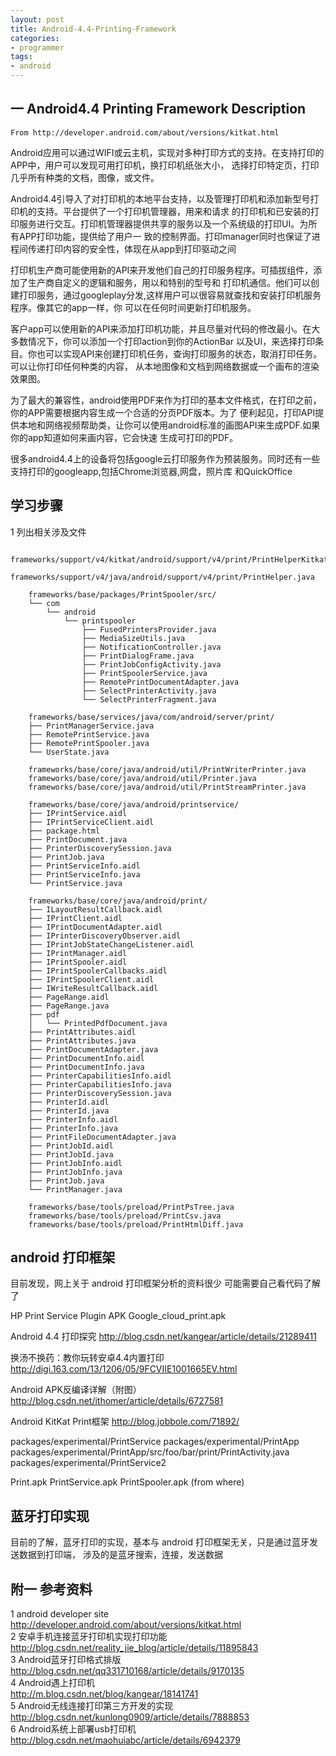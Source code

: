 ```yaml
---
layout: post
title: Android-4.4-Printing-Framework
categories:
- programmer
tags:
- android
---
```



##	一	Android4.4 Printing Framework Description

	From http://developer.android.com/about/versions/kitkat.html

Android应用可以通过WIFI或云主机，实现对多种打印方式的支持。在支持打印的APP中，用户可以发现可用打印机，换打印机纸张大小，
选择打印特定页，打印几乎所有种类的文档，图像，或文件。

Android4.4引导入了对打印机的本地平台支持，以及管理打印机和添加新型号打印机的支持。平台提供了一个打印机管理器，用来和请求
的打印机和已安装的打印服务进行交互。打印机管理器提供共享的服务以及一个系统级的打印UI。为所有APP打印功能，提供给了用户一
致的控制界面。打印manager同时也保证了进程间传递打印内容的安全性，体现在从app到打印驱动之间

打印机生产商可能使用新的API来开发他们自己的打印服务程序。可插拔组件，添加了生产商自定义的逻辑和服务，用以和特别的型号和
打印机通信。他们可以创建打印服务，通过googleplay分发,这样用户可以很容易就查找和安装打印机服务程序。像其它的app一样，你
可以在任何时间更新打印机服务。

客户app可以使用新的API来添加打印机功能，并且尽量对代码的修改最小。在大多数情况下，你可以添加一个打印action到你的ActionBar
以及UI，来选择打印条目。你也可以实现API来创建打印机任务，查询打印服务的状态，取消打印任务。可以让你打印任何种类的内容，
从本地图像和文档到网络数据或一个画布的渲染效果图。

为了最大的兼容性，android使用PDF来作为打印的基本文件格式，在打印之前，你的APP需要根据内容生成一个合适的分页PDF版本。为了
便利起见，打印API提供本地和网络视频帮助类，让你可以使用android标准的画图API来生成PDF.如果你的app知道如何来画内容，它会快速
生成可打印的PDF。

很多android4.4上的设备将包括google云打印服务作为预装服务。同时还有一些支持打印的googleapp,包括Chrome浏览器,网盘，照片库
和QuickOffice


##	学习步骤

1	列出相关涉及文件		

		frameworks/support/v4/kitkat/android/support/v4/print/PrintHelperKitkat.java
		frameworks/support/v4/java/android/support/v4/print/PrintHelper.java

		frameworks/base/packages/PrintSpooler/src/
		└── com
			└── android
				└── printspooler
					├── FusedPrintersProvider.java
					├── MediaSizeUtils.java
					├── NotificationController.java
					├── PrintDialogFrame.java
				    ├── PrintJobConfigActivity.java
				    ├── PrintSpoolerService.java
				    ├── RemotePrintDocumentAdapter.java
					├── SelectPrinterActivity.java
					└── SelectPrinterFragment.java

		frameworks/base/services/java/com/android/server/print/
		├── PrintManagerService.java
		├── RemotePrintService.java
		├── RemotePrintSpooler.java
		└── UserState.java

		frameworks/base/core/java/android/util/PrintWriterPrinter.java
		frameworks/base/core/java/android/util/Printer.java
		frameworks/base/core/java/android/util/PrintStreamPrinter.java

		frameworks/base/core/java/android/printservice/
		├── IPrintService.aidl
		├── IPrintServiceClient.aidl
		├── package.html
		├── PrintDocument.java
		├── PrinterDiscoverySession.java
		├── PrintJob.java
		├── PrintServiceInfo.aidl
		├── PrintServiceInfo.java
		└── PrintService.java

		frameworks/base/core/java/android/print/
		├── ILayoutResultCallback.aidl
		├── IPrintClient.aidl
		├── IPrintDocumentAdapter.aidl
		├── IPrinterDiscoveryObserver.aidl
		├── IPrintJobStateChangeListener.aidl
		├── IPrintManager.aidl
		├── IPrintSpooler.aidl
		├── IPrintSpoolerCallbacks.aidl
		├── IPrintSpoolerClient.aidl
		├── IWriteResultCallback.aidl
		├── PageRange.aidl
		├── PageRange.java
		├── pdf
		│   └── PrintedPdfDocument.java
		├── PrintAttributes.aidl
		├── PrintAttributes.java
		├── PrintDocumentAdapter.java
		├── PrintDocumentInfo.aidl
		├── PrintDocumentInfo.java
		├── PrinterCapabilitiesInfo.aidl
		├── PrinterCapabilitiesInfo.java
		├── PrinterDiscoverySession.java
		├── PrinterId.aidl
		├── PrinterId.java
		├── PrinterInfo.aidl
		├── PrinterInfo.java
		├── PrintFileDocumentAdapter.java
		├── PrintJobId.aidl
		├── PrintJobId.java
		├── PrintJobInfo.aidl
		├── PrintJobInfo.java
		├── PrintJob.java
		└── PrintManager.java

		frameworks/base/tools/preload/PrintPsTree.java
		frameworks/base/tools/preload/PrintCsv.java
		frameworks/base/tools/preload/PrintHtmlDiff.java





##	android 打印框架
目前发现，网上关于 android 打印框架分析的资料很少
可能需要自己看代码了解了


HP Print Service Plugin APK
Google_cloud_print.apk

Android 4.4 打印探究
http://blog.csdn.net/kangear/article/details/21289411

换汤不换药：教你玩转安卓4.4内置打印
http://digi.163.com/13/1206/05/9FCVIIE1001665EV.html

Android APK反编译详解（附图）
http://blog.csdn.net/ithomer/article/details/6727581

Android KitKat Print框架
http://blog.jobbole.com/71892/


packages/experimental/PrintService
packages/experimental/PrintApp
packages/experimental/PrintApp/src/foo/bar/print/PrintActivity.java
packages/experimental/PrintService2


Print.apk
PrintService.apk
PrintSpooler.apk (from where)


##	蓝牙打印实现
目前的了解，蓝牙打印的实现，基本与 android 打印框架无关，只是通过蓝牙发送数据到打印端，
涉及的是蓝牙搜索，连接，发送数据

	


##	附一	参考资料		
1	android developer site		
	http://developer.android.com/about/versions/kitkat.html			
2	安卓手机连接蓝牙打印机实现打印功能		
	http://blog.csdn.net/reality_jie_blog/article/details/11895843		
3	Android蓝牙打印格式排版		
	http://blog.csdn.net/qq331710168/article/details/9170135		
4	Android遇上打印机		
	http://m.blog.csdn.net/blog/kangear/18141741		
5	Android无线连接打印第三方开发的实现		
	http://blog.csdn.net/kunlong0909/article/details/7888853		
6	Android系统上部署usb打印机		
	http://blog.csdn.net/maohuiabc/article/details/6942379		


